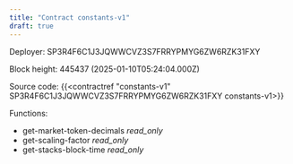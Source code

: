 ```yaml
---
title: "Contract constants-v1"
draft: true
---
```

Deployer: SP3R4F6C1J3JQWWCVZ3S7FRRYPMYG6ZW6RZK31FXY


 



Block height: 445437 (2025-01-10T05:24:04.000Z)

Source code: {{<contractref "constants-v1" SP3R4F6C1J3JQWWCVZ3S7FRRYPMYG6ZW6RZK31FXY constants-v1>}}

Functions:

* get-market-token-decimals _read_only_
* get-scaling-factor _read_only_
* get-stacks-block-time _read_only_
